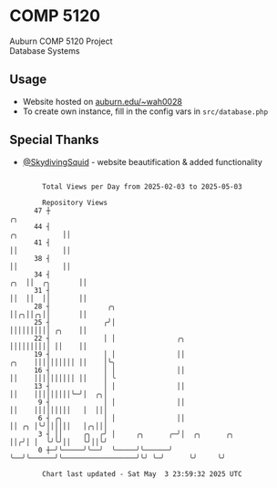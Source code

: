 # COMP 5120
Auburn COMP 5120 Project  
Database Systems

## Usage
- Website hosted on [auburn.edu/~wah0028](https://webhome.auburn.edu/~wah0028/)
- To create own instance, fill in the config vars in `src/database.php`

## Special Thanks
- [@SkydivingSquid](https://github.com/SkydivingSquid) - website beautification & added functionality

```

        Total Views per Day from 2025-02-03 to 2025-05-03

        Repository Views
      47 ┼                                                                                      ╭╮
      44 ┤                                                                         ╭╮           ││
      41 ┤                                                                         ││           ││
      38 ┤                                                                         ││           ││
      34 ┤                                                                     ╭╮  ││  ╭╮       ││
      31 ┤                                                                     ││  ││  ││       ││
      28 ┤              ╭╮                                                     ││╭╮││╭╮││       ││
      25 ┤             ╭╯│                                                     ││││││││││ ╭╮    ││
      22 ┤             │ │               ╭╮                                    ││││││││││ ││    ││
      19 ┤             │ │               ││                              ╭╮    ││││││││││ ││    │╰╮
      16 ┤             │ │               ││                              ││    ││││││││││ ││    │ ╰
      13 ┤             │ │               ││                              ││    │││││││││╰─╯│  ╭╮│
       9 ┤             │ │               ││                              ││    │││││││││   │  │││
       6 ┤ ╭╮          │ │               ││                              ││ ╭╮ │╰╯││││││   │╭╮│││
       3 ┤ ││     ╭╮  ╭╯ │     ╭╮      ╭─╯│  ╭╮      ╭╮                  ││╭╯│ │  ╰╯╰╯││   ╰╯││╰╯
       0 ┼─╯╰─────╯╰──╯  ╰─────╯╰──────╯  ╰──╯╰──────╯╰──────────────────╯╰╯ ╰─╯      ╰╯     ╰╯

        Chart last updated - Sat May  3 23:59:32 2025 UTC
        
```
